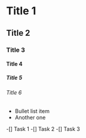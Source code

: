 # Title 1
## Title 2
### Title 3
#### Title 4
##### Title 5
###### Title 6

* Bullet list item
* Another one

-[] Task 1
-[] Task 2
-[] Task 3
